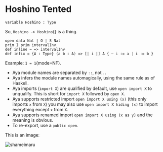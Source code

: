 # Hoshino Tented

```aya
variable Hoshino : Type
```

So, `Hoshino -> Hoshino`{} is a thing.

```aya
open data Nat | O | S Nat
prim I prim intervalInv
def inline ~ => intervalInv
def infix = {A : Type} (a b : A) => [| i |] A { ~ i := a | i := b }
```

Example: `1 = 1`{mode=NF}.

+ Aya module names are separated by `::`, not `.`.
+ Aya infers the module names automagically, using the same rule as of Haskell.
+ Aya imports (`import X`) are qualified by default, use `open import X` to unqualify.
  This is short for `import X` followed by `open X`.
+ Aya supports restricted import `open import X using (x)` 
  (this only imports `x` from `X`) you may also use `open import X hiding (x)` to import everything except `x` from `X`.
+ Aya supports renamed import `open import X using (x as y)` and the meaning is obvious.
+ To re-export, use a `public open`.

This is an image:

![shameimaru](https://www.pixiv.net/artworks/88666068)
